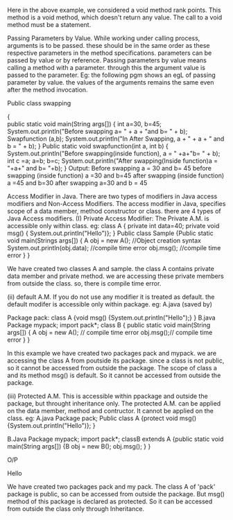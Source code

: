 Here in the above example, we considered a void method rank points. This method is a void method, which doesn't return any value. The call to a void method must be a statement.

Passing Parameters by Value.
While working under calling process, arguments is to be passed. these should be in the same order as these respective parameters in the method specifications. parameters can be passed by value or by reference.
Passing parameters by value means calling a method with a parameter. through this the argument value is passed to the parameter.
 Eg: the following pgm shows an egL of passing parameter by value. the values of the arguments remains the same even after the method invocation.

Public class swapping

{  
public static void main(String args[])
		{
    int a=30, b=45;
		  System.out.println("Before swapping a= " + a + "and b= " + b);
		  Swapfunction (a,b);
		  System.out.println("In After Swapping, a + " + a + " and b = " + b);
		}
	Public static void swapfunction(int a, int b)
		{ System.out.println("Before swapping(inside function), a = " +a+"b= " + b);
		 int c =a;
		 a=b;
		 b=c;
		 System.out.println("After swapping(Inside function)a = "+a+" and b= "+b);
		}
Output:
Before swapping a = 30 and b= 45
before swapping (inside function) a =30 and b=45
after swapping (inside function) a =45 and b=30
after swapping a=30 and b = 45


Access Modifier in Java.
There are two types of modifiers in Java access modifiers and Non-Access Modifiers. The access modifier in Java, specifies scope of a data member, method constructor  or class. there are 4 types of Java Access modifiers.
(I) Private Access Modifier: The Private A.M. is accessible only within class.
eg: class A
	{ private int data=40;
	 private void msg()
		{ System.out.println("Hello")};
	}
Public class Sample
	{Public static void main(Strings args[])
		{ A obj = new A(); //Object creation syntax
		 System.out.println(obj.data); //compile time error 
		 obj.msg(); //compile time error
		}
	}


We have created two classes A and sample. the class A contains private data member and private method. we are accessing these private members from outside the class. so, there is compile time error.

(ii) default A.M.
	If you do not use any modifier it is treated as default. the default modifer is accessible only within package.
eg: A.java (saved by)

Package pack:
class A
	{void msg()
		{System.out.println("Hello");}
	}
B.java
Package mypack;
import pack*;
class B
{
	public static void main(String args[])
	{
		A obj = new A(); // compile time error
		obj.msg();// compile time error
	}
}

In this example we have created two packages pack and mypack. we are accessing the class A from poutside its package. since a class is not public, so it cannot be accessed from outside the package. The scope of class a and its method msg() is default. So it cannot be accessed from outside the package.

(iii) Protected A.M.
	This is accessible within ppackage and outside the package, but throught inheritance only. The protected A.M. can be applied on the data member, method and contructor. It cannot be applied on the class.
eg: A.java
Package pack;
Public class A
	{protect void msg()
		{System.out.println("Hello")};
	}

B.Java
Package mypack;
import pack*;
classB extends A
{public static void main(String args[])
	{B obj = new B();
	 obj.msg();
	}
}

O/P

Hello

We have created two packages pack and my pack. The class A of 'pack' package is public, so can be accessed from outside the package. But msg() method of this package is declared as protected. So it can be accessed from outside the class only through Inheritance.
